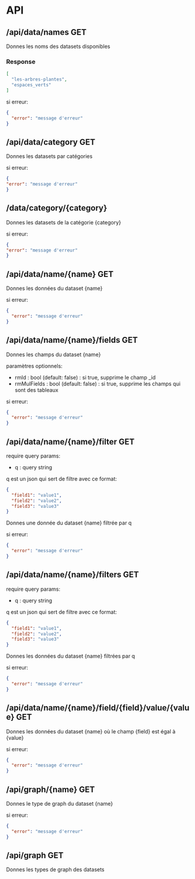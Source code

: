 # API


## /api/data/names GET

Donnes les noms des datasets disponibles

### Response

```json
[
  "les-arbres-plantes",
  "espaces_verts"
]
```
si erreur:
```json
{
  "error": "message d'erreur"
}
```

## /api/data/category GET

Donnes les datasets par catégories

si erreur:
```json
{
"error": "message d'erreur"
}
```

## /data/category/{category}

Donnes les datasets de la catégorie {category}

si erreur:
```json
{
"error": "message d'erreur"
}
```

## /api/data/name/{name} GET

Donnes les données du dataset {name}

si erreur:
```json
{
  "error": "message d'erreur"
}
```

## /api/data/name/{name}/fields GET

Donnes les champs du dataset {name}

paramètres optionnels:

- rmId : bool (default: false) : si true, supprime le champ _id
- rmMulFields : bool (default: false) : si true, supprime les champs qui sont des tableaux


si erreur:
```json
{
  "error": "message d'erreur"
}
```

## /api/data/name/{name}/filter GET

require query params:
- q : query string

q est un json qui sert de filtre avec ce format:
```json
{
  "field1": "value1",
  "field2": "value2",
  "field3": "value3"
}
```

Donnes une donnée du dataset {name} filtrée par q

si erreur:
```json
{
  "error": "message d'erreur"
}
```

## /api/data/name/{name}/filters GET

require query params:
- q : query string

q est un json qui sert de filtre avec ce format:
```json
{
  "field1": "value1",
  "field2": "value2",
  "field3": "value3"
}
```

Donnes les données du dataset {name} filtrées par q

si erreur:
```json
{
  "error": "message d'erreur"
}
```


## /api/data/name/{name}/field/{field}/value/{value} GET

Donnes les données du dataset {name} où le champ {field} est égal à {value}

si erreur:
```json
{
  "error": "message d'erreur"
}
```

## /api/graph/{name} GET

Donnes le type de graph du dataset {name}

si erreur:
```json
{
  "error": "message d'erreur"
}
```

## /api/graph GET

Donnes les types de graph des datasets